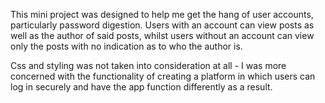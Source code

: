 This mini project was designed to help me get the hang of user accounts,
particularly password digestion. Users with an account can view posts as well
as the author of said posts, whilst users without an account can view only the posts
with no indication as to who the author is.

Css and styling was not taken into consideration at all -  I was more concerned with
the functionality of creating a platform in which users can log in securely
and have the app function differently as a result.
